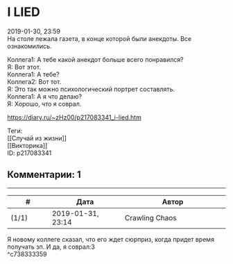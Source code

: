 I LIED
======

  
2019-01-30, 23:59  
 На столе лежала газета, в конце которой были анекдоты. Все ознакомились.   
   
 Коллега1: А тебе какой анекдот больше всего понравился?   
 Я: Вот этот.   
 Коллега1: А тебе?   
 Коллега2: Вот тот.   
 Я: Это так можно психологический портрет составлять.   
 Коллега1: А я что делаю?   
 Я: Хорошо, что я соврал.   
  
<https://diary.ru/~zHz00/p217083341_i-lied.htm>  
  
Теги:  
[[Случай из жизни]]  
[[Викторика]]  
ID: p217083341  


Комментарии: 1
--------------

  


---



|         #         |              Дата              |                     Автор                     |           ID           |
| --- | --- | --- | --- |
| (1/1) | 2019-01-31, 23:14 | Crawling Chaos | c738333359 |

  
 Я новому коллеге сказал, что его ждет сюрприз, когда придет время получать зп. И да, я соврал:3   
 ^c738333359